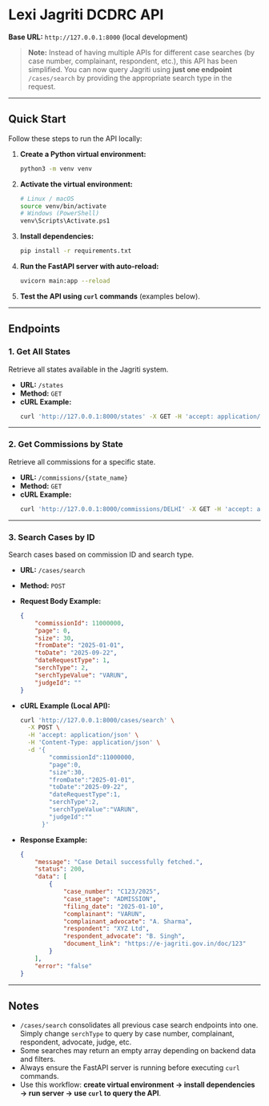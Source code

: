 # Lexi Jagriti DCDRC API

**Base URL:** `http://127.0.0.1:8000` (local development)

> **Note:** Instead of having multiple APIs for different case searches (by case number, complainant, respondent, etc.), this API has been simplified. You can now query Jagriti using **just one endpoint** `/cases/search` by providing the appropriate search type in the request.

---

## Quick Start

Follow these steps to run the API locally:

1. **Create a Python virtual environment:**
   ```bash
   python3 -m venv venv
   ```

2. **Activate the virtual environment:**
   ```bash
   # Linux / macOS
   source venv/bin/activate
   # Windows (PowerShell)
   venv\Scripts\Activate.ps1
   ```

3. **Install dependencies:**
   ```bash
   pip install -r requirements.txt
   ```

4. **Run the FastAPI server with auto-reload:**
   ```bash
   uvicorn main:app --reload
   ```

5. **Test the API using `curl` commands** (examples below).

---

## Endpoints

### 1. Get All States

Retrieve all states available in the Jagriti system.

* **URL:** `/states`
* **Method:** `GET`
* **cURL Example:**
  ```bash
  curl 'http://127.0.0.1:8000/states' -X GET -H 'accept: application/json'
  ```

---

### 2. Get Commissions by State

Retrieve all commissions for a specific state.

* **URL:** `/commissions/{state_name}`
* **Method:** `GET`
* **cURL Example:**
  ```bash
  curl 'http://127.0.0.1:8000/commissions/DELHI' -X GET -H 'accept: application/json'
  ```

---

### 3. Search Cases by ID

Search cases based on commission ID and search type.

* **URL:** `/cases/search`
* **Method:** `POST`
* **Request Body Example:**
  ```json
  {
      "commissionId": 11000000,
      "page": 0,
      "size": 30,
      "fromDate": "2025-01-01",
      "toDate": "2025-09-22",
      "dateRequestType": 1,
      "serchType": 2,
      "serchTypeValue": "VARUN",
      "judgeId": ""
  }
  ```

* **cURL Example (Local API):**
  ```bash
  curl 'http://127.0.0.1:8000/cases/search' \
    -X POST \
    -H 'accept: application/json' \
    -H 'Content-Type: application/json' \
    -d '{
          "commissionId":11000000,
          "page":0,
          "size":30,
          "fromDate":"2025-01-01",
          "toDate":"2025-09-22",
          "dateRequestType":1,
          "serchType":2,
          "serchTypeValue":"VARUN",
          "judgeId":""
        }'
  ```

* **Response Example:**
  ```json
  {
      "message": "Case Detail successfully fetched.",
      "status": 200,
      "data": [
          {
              "case_number": "C123/2025",
              "case_stage": "ADMISSION",
              "filing_date": "2025-01-10",
              "complainant": "VARUN",
              "complainant_advocate": "A. Sharma",
              "respondent": "XYZ Ltd",
              "respondent_advocate": "B. Singh",
              "document_link": "https://e-jagriti.gov.in/doc/123"
          }
      ],
      "error": "false"
  }
  ```

---

## Notes

* `/cases/search` consolidates all previous case search endpoints into one. Simply change `serchType` to query by case number, complainant, respondent, advocate, judge, etc.
* Some searches may return an empty array depending on backend data and filters.
* Always ensure the FastAPI server is running before executing `curl` commands.
* Use this workflow: **create virtual environment → install dependencies → run server → use `curl` to query the API**.
